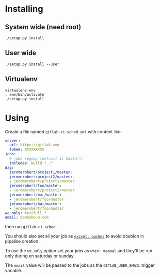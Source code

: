# Installing

## System wide (need root)

`./setup.py install`


## User wide

`./setup.py install --user`


## Virtualenv

```
virtualenv env
. env/bin/activate
./setup.py install
```

# Using

Create a file named `gitlab-ci-sched.yml` with content like:

```yaml
server:
  url: https://gitlab.com
  token: XXXXXXXXX
jobs:
  # jobs regexp (default is build.*)
  includes: build.*_.*
dag:
  jeromerobert/project1/master:
  jeromerobert/project2/master:
  - jeromerobert/project1/master
  jeromerobert/foo/master:
  - jeromerobert/project2/master
  jeromerobert/bar/master:
  - jeromerobert/foo/master
  jeromerobert/bar/master:
  - jeromerobert/foo/master
we_only: testfull.*
email: bob@zboub.com
```

then run `gitlab-ci-sched`

You should also set all your job as [`except: pushes`](https://docs.gitlab.com/ce/ci/yaml/#only-and-except)
to avoid doublon in pipeline creation.

To use the `we_only` option set your jobs as `when: manual` and they'll be
run only during on saturday or sunday.

The `email` value will be passed to the jobs as the `GITLAB_USER_EMAIL` trigger variable.
